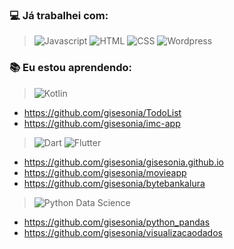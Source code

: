 

<!--
**gisesonia/gisesonia** is a ✨ _special_ ✨ repository because its `README.md` (this file) appears on your GitHub profile.

- 🔭 I’m currently working on ...
- 🌱 I’m currently learning ...
- 👯 I’m looking to collaborate on ...
- 🤔 I’m looking for help with ...
- 💬 Ask me about ...
- 📫 How to reach me: ...
- 😄 Pronouns: ...
- ⚡ Fun fact: ...
-->
 ### :computer: Já trabalhei com:
 
 >![Javascript](https://img.shields.io/badge/-Javascript-green)
 >![HTML](https://img.shields.io/badge/-HTML-yellow)
 >![CSS](https://img.shields.io/badge/-CSS-orange)
 >![Wordpress](https://img.shields.io/badge/-Wordpress-blue)
 

 ### :books: Eu estou aprendendo:
 > ![Kotlin](https://img.shields.io/badge/-kotlin-006a71?&logo=kotlin) 
 - https://github.com/gisesonia/TodoList
 - https://github.com/gisesonia/imc-app
 

 > ![Dart](https://img.shields.io/badge/-Dart-0d91a3?&logo=dart)
 > ![Flutter](https://img.shields.io/badge/-Flutter-5dcede?&logo=flutter) 
 - https://github.com/gisesonia/gisesonia.github.io
 - https://github.com/gisesonia/movieapp
 - https://github.com/gisesonia/bytebankalura
  
 > ![Python Data Science](https://img.shields.io/badge/Python-Data%20Science-yellow?logo=python)
 - https://github.com/gisesonia/python_pandas
 - https://github.com/gisesonia/visualizacaodados

